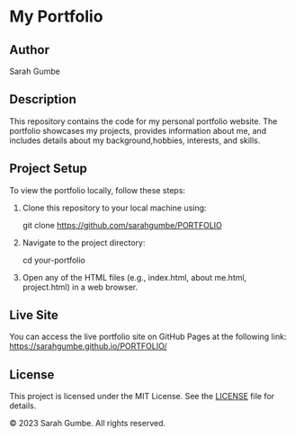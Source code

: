 # My Portfolio

## Author
Sarah Gumbe

## Description
This repository contains the code for my personal portfolio website. The portfolio showcases my projects, provides information about me, and includes details about my background,hobbies, interests, and skills.

## Project Setup
To view the portfolio locally, follow these steps:

1. Clone this repository to your local machine using:
   
   git clone https://github.com/sarahgumbe/PORTFOLIO

2. Navigate to the project directory:
   
   cd your-portfolio

3. Open any of the HTML files (e.g., index.html, about me.html, project.html) in a web browser.

## Live Site
You can access the live portfolio site on GitHub Pages at the following link:
https://sarahgumbe.github.io/PORTFOLIO/

## License
This project is licensed under the MIT License. See the [LICENSE](LICENSE) file for details.

&copy; 2023 Sarah Gumbe. All rights reserved.


